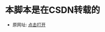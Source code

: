 # 本脚本是在CSDN转载的
* 原网址: [点击打开](https://blog.csdn.net/jeepxiaozi/article/details/8799684?tdsourcetag=s_pctim_aiomsg)
